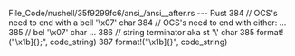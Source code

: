 File_Code/nushell/35f9299fc6/ansi_/ansi__after.rs --- Rust
384             // OCS's need to end with a bell '\x07' char                                                                                                 384             // OCS's need to end with either:
...                                                                                                                                                          385             // bel '\x07' char
...                                                                                                                                                          386             // string terminator aka st '\\' char
385             format!("\x1b]{};", code_string)                                                                                                             387             format!("\x1b]{}", code_string)

